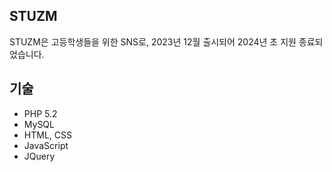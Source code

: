 ## STUZM
STUZM은 고등학생들을 위한 SNS로, 2023년 12월 출시되어 2024년 초 지원 종료되었습니다. 

## 기술
* PHP 5.2
* MySQL
* HTML, CSS
* JavaScript
* JQuery

